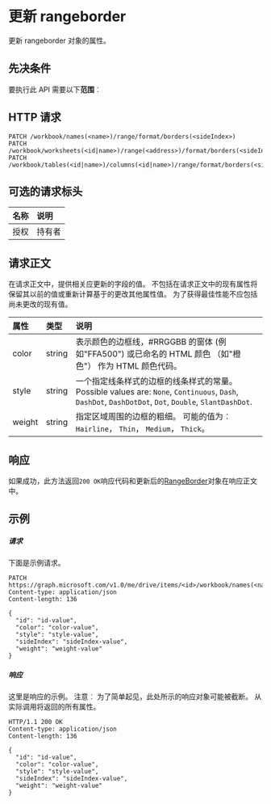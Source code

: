 # <a name="update-rangeborder"></a>更新 rangeborder

更新 rangeborder 对象的属性。
## <a name="prerequisites"></a>先决条件
要执行此 API 需要以下**范围**︰ 
## <a name="http-request"></a>HTTP 请求
<!-- { "blockType": "ignored" } -->
```http
PATCH /workbook/names(<name>)/range/format/borders(<sideIndex>)
PATCH /workbook/worksheets(<id|name>)/range(<address>)/format/borders(<sideIndex>)
PATCH /workbook/tables(<id|name>)/columns(<id|name>)/range/format/borders(<sideIndex>)
```
## <a name="optional-request-headers"></a>可选的请求标头
| 名称       | 说明|
|:-----------|:-----------|
| 授权  | 持有者<code>|


## <a name="request-body"></a>请求正文
在请求正文中，提供相关应更新的字段的值。 不包括在请求正文中的现有属性将保留其以前的值或重新计算基于的更改其他属性值。 为了获得最佳性能不应包括尚未更改的现有值。

| 属性     | 类型   |说明|
|:---------------|:--------|:----------|
|color|string|表示颜色的边框线，#RRGGBB 的窗体 (例如"FFA500") 或已命名的 HTML 颜色 （如"橙色"） 作为 HTML 颜色代码。|
|style|string|一个指定线条样式的边框的线条样式的常量。 Possible values are: `None`, `Continuous`, `Dash`, `DashDot`, `DashDotDot`, `Dot`, `Double`, `SlantDashDot`.|
|weight|string|指定区域周围的边框的粗细。 可能的值为︰ `Hairline`， `Thin`， `Medium`， `Thick`。|

## <a name="response"></a>响应
如果成功，此方法返回`200 OK`响应代码和更新后的[RangeBorder](../resources/rangeborder.md)对象在响应正文中。
## <a name="example"></a>示例
##### <a name="request"></a>请求
下面是示例请求。
<!-- {
  "blockType": "request",
  "name": "update_rangeborder"
}-->
```http
PATCH https://graph.microsoft.com/v1.0/me/drive/items/<id>/workbook/names(<name>)/range/format/borders(<sideIndex>)
Content-type: application/json
Content-length: 136

{
  "id": "id-value",
  "color": "color-value",
  "style": "style-value",
  "sideIndex": "sideIndex-value",
  "weight": "weight-value"
}
```
##### <a name="response"></a>响应
这里是响应的示例。 注意︰ 为了简单起见，此处所示的响应对象可能被截断。 从实际调用将返回的所有属性。
<!-- {
  "blockType": "response",
  "truncated": true,
  "@odata.type": "microsoft.graph.rangeBorder"
} -->
```http
HTTP/1.1 200 OK
Content-type: application/json
Content-length: 136

{
  "id": "id-value",
  "color": "color-value",
  "style": "style-value",
  "sideIndex": "sideIndex-value",
  "weight": "weight-value"
}
```

<!-- uuid: 8fcb5dbc-d5aa-4681-8e31-b001d5168d79
2015-10-25 14:57:30 UTC -->
<!-- {
  "type": "#page.annotation",
  "description": "Update rangeborder",
  "keywords": "",
  "section": "documentation",
  "tocPath": ""
}-->